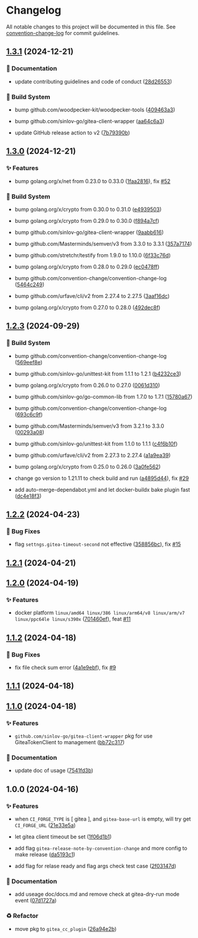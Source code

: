 # Changelog

All notable changes to this project will be documented in this file. See [convention-change-log](https://github.com/convention-change/convention-change-log) for commit guidelines.

## [1.3.1](https://github.com/woodpecker-kit/woodpecker-gitea-cc-release/compare/1.3.0...v1.3.1) (2024-12-21)

### 📝 Documentation

* update contributing guidelines and code of conduct ([28d26553](https://github.com/woodpecker-kit/woodpecker-gitea-cc-release/commit/28d26553b3d07d60f6640e6018df23df55e23d73))

### 👷‍ Build System

* bump github.com/woodpecker-kit/woodpecker-tools ([409463a3](https://github.com/woodpecker-kit/woodpecker-gitea-cc-release/commit/409463a33d7fd69b187081ac490cfd54151f905c))

* bump github.com/sinlov-go/gitea-client-wrapper ([aa64c6a3](https://github.com/woodpecker-kit/woodpecker-gitea-cc-release/commit/aa64c6a3fa0ab9747a3dfbce5dae0ba8d87d10bc))

* update GitHub release action to v2 ([7b79390b](https://github.com/woodpecker-kit/woodpecker-gitea-cc-release/commit/7b79390b995270ddf4b7d0c21471aa835831cafe))

## [1.3.0](https://github.com/woodpecker-kit/woodpecker-gitea-cc-release/compare/1.2.3...v1.3.0) (2024-12-21)

### ✨ Features

* bump golang.org/x/net from 0.23.0 to 0.33.0 ([1faa2816](https://github.com/woodpecker-kit/woodpecker-gitea-cc-release/commit/1faa2816ffba47b11f6bb01590acebd6faeb74ae)), fix [#52](https://github.com/woodpecker-kit/woodpecker-gitea-cc-release/issues/52)

### 👷‍ Build System

* bump golang.org/x/crypto from 0.30.0 to 0.31.0 ([e4939503](https://github.com/woodpecker-kit/woodpecker-gitea-cc-release/commit/e4939503676a4b31025d6d3ac6b2d3524692311e))

* bump golang.org/x/crypto from 0.29.0 to 0.30.0 ([f894a7cf](https://github.com/woodpecker-kit/woodpecker-gitea-cc-release/commit/f894a7cf8c57ba86ce547e3a0384d389d6472a55))

* bump github.com/sinlov-go/gitea-client-wrapper ([9aabb616](https://github.com/woodpecker-kit/woodpecker-gitea-cc-release/commit/9aabb6166736ea65449040e7723d2b4dd8b233e1))

* bump github.com/Masterminds/semver/v3 from 3.3.0 to 3.3.1 ([357a7174](https://github.com/woodpecker-kit/woodpecker-gitea-cc-release/commit/357a7174977914787383905a4ad48af3e74adbe3))

* bump github.com/stretchr/testify from 1.9.0 to 1.10.0 ([6f33c76d](https://github.com/woodpecker-kit/woodpecker-gitea-cc-release/commit/6f33c76d98831a7831c6d256cf361427882bd4a1))

* bump golang.org/x/crypto from 0.28.0 to 0.29.0 ([ec0478ff](https://github.com/woodpecker-kit/woodpecker-gitea-cc-release/commit/ec0478ff02c2a7d126e0b76e5f90b26a3851faa7))

* bump github.com/convention-change/convention-change-log ([5464c249](https://github.com/woodpecker-kit/woodpecker-gitea-cc-release/commit/5464c2492c206af039d34d027e2438ff563649be))

* bump github.com/urfave/cli/v2 from 2.27.4 to 2.27.5 ([3aaf16dc](https://github.com/woodpecker-kit/woodpecker-gitea-cc-release/commit/3aaf16dcf2dbae7b34b62f343a5efc3d115503e1))

* bump golang.org/x/crypto from 0.27.0 to 0.28.0 ([492dec8f](https://github.com/woodpecker-kit/woodpecker-gitea-cc-release/commit/492dec8f0184ae44f18231be75377ae12eece542))

## [1.2.3](https://github.com/woodpecker-kit/woodpecker-gitea-cc-release/compare/1.2.2...v1.2.3) (2024-09-29)

### 👷‍ Build System

* bump github.com/convention-change/convention-change-log ([569eef8e](https://github.com/woodpecker-kit/woodpecker-gitea-cc-release/commit/569eef8efd745f17305d7800ef587a806e1cd1e6))

* bump github.com/sinlov-go/unittest-kit from 1.1.1 to 1.2.1 ([b4232ce3](https://github.com/woodpecker-kit/woodpecker-gitea-cc-release/commit/b4232ce34c03378d02fbe8ce6b30e2e28fd32ad0))

* bump golang.org/x/crypto from 0.26.0 to 0.27.0 ([0061d310](https://github.com/woodpecker-kit/woodpecker-gitea-cc-release/commit/0061d31097d83732fd168457d091cad7756b80b4))

* bump github.com/sinlov-go/go-common-lib from 1.7.0 to 1.7.1 ([15780a67](https://github.com/woodpecker-kit/woodpecker-gitea-cc-release/commit/15780a679b50d74cd8462a71ceb69cb56f6e0719))

* bump github.com/convention-change/convention-change-log ([693c6c9f](https://github.com/woodpecker-kit/woodpecker-gitea-cc-release/commit/693c6c9f197e74c382370b0e857e856ec08e3195))

* bump github.com/Masterminds/semver/v3 from 3.2.1 to 3.3.0 ([00293a08](https://github.com/woodpecker-kit/woodpecker-gitea-cc-release/commit/00293a0892ad0cb9fe545fa717277b05208894d4))

* bump github.com/sinlov-go/unittest-kit from 1.1.0 to 1.1.1 ([c4f6b10f](https://github.com/woodpecker-kit/woodpecker-gitea-cc-release/commit/c4f6b10f8c93d83c04bb0e4116e274e890e47b30))

* bump github.com/urfave/cli/v2 from 2.27.3 to 2.27.4 ([a1a9ea39](https://github.com/woodpecker-kit/woodpecker-gitea-cc-release/commit/a1a9ea3999c71064c8c3f8ecbebff8dc3c11ff17))

* bump golang.org/x/crypto from 0.25.0 to 0.26.0 ([3a0fe562](https://github.com/woodpecker-kit/woodpecker-gitea-cc-release/commit/3a0fe5622fab488f32c48d6ac2dc176eb93faf27))

* change go version to 1.21.11 to check build and run ([a4895d44](https://github.com/woodpecker-kit/woodpecker-gitea-cc-release/commit/a4895d44d6f46786f5159b53b13583d91f924733)), fix [#29](https://github.com/woodpecker-kit/woodpecker-gitea-cc-release/issues/29)

* add auto-merge-dependabot.yml and let docker-buildx bake plugin fast ([dc4e18f3](https://github.com/woodpecker-kit/woodpecker-gitea-cc-release/commit/dc4e18f35d128b61d0e972cd16444290248f4b24))

## [1.2.2](https://github.com/woodpecker-kit/woodpecker-gitea-cc-release/compare/1.2.1...v1.2.2) (2024-04-23)

### 🐛 Bug Fixes

* flag `settngs.gitea-timeout-second` not effective ([358856bc](https://github.com/woodpecker-kit/woodpecker-gitea-cc-release/commit/358856bc1db6cac330dc356b84f6d9946c582796)), fix [#15](https://github.com/woodpecker-kit/woodpecker-gitea-cc-release/issues/15)

## [1.2.1](https://github.com/woodpecker-kit/woodpecker-gitea-cc-release/compare/1.2.0...v1.2.1) (2024-04-21)

## [1.2.0](https://github.com/woodpecker-kit/woodpecker-gitea-cc-release/compare/1.1.2...v1.2.0) (2024-04-19)

### ✨ Features

* docker platform `linux/amd64 linux/386 linux/arm64/v8 linux/arm/v7 linux/ppc64le linux/s390x` ([701460ef](https://github.com/woodpecker-kit/woodpecker-gitea-cc-release/commit/701460ef896a5ff2725ca212428ffad0583fcfbf)), feat [#11](https://github.com/woodpecker-kit/woodpecker-gitea-cc-release/issues/11)

## [1.1.2](https://github.com/woodpecker-kit/woodpecker-gitea-cc-release/compare/1.1.1...v1.1.2) (2024-04-18)

### 🐛 Bug Fixes

* fix file check sum error ([4a1e9ebf](https://github.com/woodpecker-kit/woodpecker-gitea-cc-release/commit/4a1e9ebfbed49afd36aa6bac484d9901a3664bdb)), fix [#9](https://github.com/woodpecker-kit/woodpecker-gitea-cc-release/issues/9)

## [1.1.1](https://github.com/woodpecker-kit/woodpecker-gitea-cc-release/compare/1.1.0...v1.1.1) (2024-04-18)

## [1.1.0](https://github.com/woodpecker-kit/woodpecker-gitea-cc-release/compare/1.0.0...v1.1.0) (2024-04-18)

### ✨ Features

* `github.com/sinlov-go/gitea-client-wrapper` pkg for use GiteaTokenClient to management ([bb72c317](https://github.com/woodpecker-kit/woodpecker-gitea-cc-release/commit/bb72c31771c11850c5f1527e2cf06c4fc176d616))

### 📝 Documentation

* update doc of usage ([7541fd3b](https://github.com/woodpecker-kit/woodpecker-gitea-cc-release/commit/7541fd3b31a89e5f487aadbd55bc7dea8aea20a2))

## 1.0.0 (2024-04-16)

### ✨ Features

* when `CI_FORGE_TYPE` is [ gitea ], and `gitea-base-url` is empty, will try get `CI_FORGE_URL` ([21e33e5a](https://github.com/woodpecker-kit/woodpecker-gitea-cc-release/commit/21e33e5a7582f8c05d33a71be393a40f93438ef4))

* let gitea client timeout be set ([1f06d1b1](https://github.com/woodpecker-kit/woodpecker-gitea-cc-release/commit/1f06d1b1ee914328376ed0802897dbb750496b63))

* add flag `gitea-release-note-by-convention-change` and more config to make release ([da5193c1](https://github.com/woodpecker-kit/woodpecker-gitea-cc-release/commit/da5193c1d9e28cb48b2bfddf3241f9cf81e661aa))

* add flag for relase ready and flag args check test case ([2f03147d](https://github.com/woodpecker-kit/woodpecker-gitea-cc-release/commit/2f03147d1bf15fa8fd867a3efd7c4c6fb67910c9))

### 📝 Documentation

* add useage doc/docs.md and remove check at gitea-dry-run mode event ([07d1727a](https://github.com/woodpecker-kit/woodpecker-gitea-cc-release/commit/07d1727adc1c1e689112cdd232f3afac61bf7db1))

### ♻ Refactor

* move pkg to `gitea_cc_plugin` ([26a94e2b](https://github.com/woodpecker-kit/woodpecker-gitea-cc-release/commit/26a94e2b60beb09daeb4d105bc77115adefbada6))
